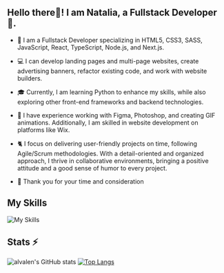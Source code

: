 <h2 align="left"> Hello there👋! I am Natalia, a Fullstack Developer 🚀.</h2>

- 🎯 I am a Fullstack Developer specializing in HTML5, CSS3, SASS, JavaScript, React, TypeScript, Node.js, and Next.js.

- 💻 I can develop landing pages and multi-page websites, create advertising banners, refactor existing code, and work with website builders.

- 🎓 Currently, I am learning Python to enhance my skills, while also exploring other front-end frameworks and backend technologies.

- 🎨 I have experience working with Figma, Photoshop, and creating GIF animations. Additionally, I am skilled in website development on platforms like Wix.

- 🐈 I focus on delivering user-friendly projects on time, following Agile/Scrum methodologies. With a detail-oriented and organized approach, I thrive in collaborative environments, bringing a positive attitude and a good sense of humor to every project.

- 💛 Thank you for your time and consideration

## My Skills
![My Skills](https://skillicons.dev/icons?i=html,css,sass,js,react,redux,ts,nodejs,nextjs,vite,mongodb,postman,vercel,figma)

## Stats ⚡
![alvalen's GitHub stats](https://github-readme-stats.vercel.app/api?username=Natalia-Kalashnikova&hide=issues&show_icons=true&theme=transparent) [![Top Langs](https://github-readme-stats.vercel.app/api/top-langs/?username=Natalia-Kalashnikova&layout=compact&theme=transparent)](https://github.com/anuraghazra/github-readme-stats)

